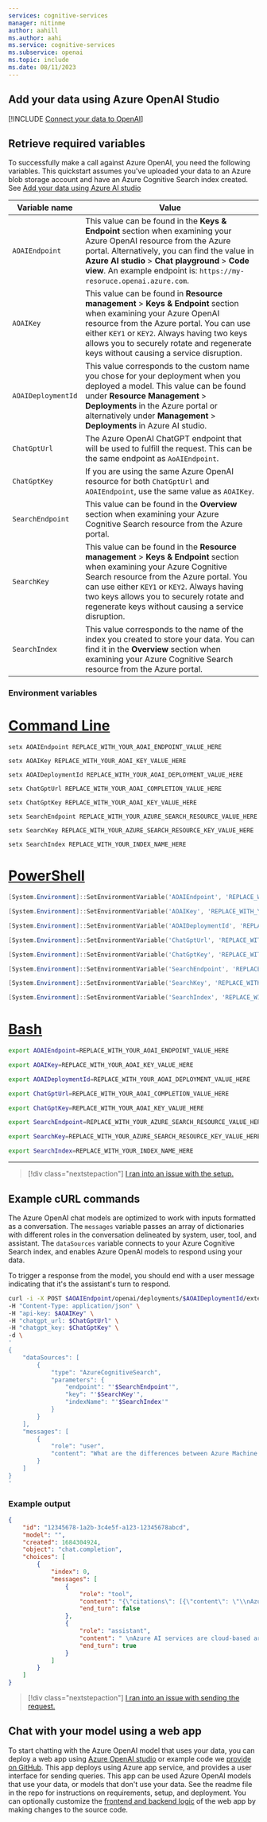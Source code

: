 ```yaml
---
services: cognitive-services
manager: nitinme
author: aahill
ms.author: aahi
ms.service: cognitive-services
ms.subservice: openai
ms.topic: include
ms.date: 08/11/2023
---
```



## Add your data using Azure OpenAI Studio

[!INCLUDE [Connect your data to OpenAI](./connect-your-data-studio.md)]

## Retrieve required variables

To successfully make a call against Azure OpenAI, you need the following variables. This quickstart assumes you've uploaded your data to an Azure blob storage account and have an Azure Cognitive Search index created. See [Add your data using Azure AI studio](../use-your-data-quickstart.md?pivots=programming-language-studio)

|Variable name | Value |
|--------------------------|-------------|
| `AOAIEndpoint`               | This value can be found in the **Keys & Endpoint** section when examining your Azure OpenAI resource from the Azure portal. Alternatively, you can find the value in **Azure AI studio** > **Chat playground** > **Code view**. An example endpoint is: `https://my-resoruce.openai.azure.com`.|
| `AOAIKey` | This value can be found in **Resource management** > **Keys & Endpoint** section when examining your Azure OpenAI resource from the Azure portal. You can use either `KEY1` or `KEY2`. Always having two keys allows you to securely rotate and regenerate keys without causing a service disruption. |
| `AOAIDeploymentId` | This value corresponds to the custom name you chose for your deployment when you deployed a model. This value can be found under **Resource Management** > **Deployments** in the Azure portal or alternatively under **Management** > **Deployments** in Azure AI studio.|
| `ChatGptUrl` | The Azure OpenAI ChatGPT endpoint that will be used to fulfill the request. This can be the same endpoint as `AoAIEndpoint`. |
| `ChatGptKey` | If you are using the same Azure OpenAI resource for both `ChatGptUrl` and `AOAIEndpoint`, use the same value as `AOAIKey`. |
| `SearchEndpoint` | This value can be found in the **Overview** section when examining your Azure Cognitive Search resource from the Azure portal. |
| `SearchKey` | This value can be found in the **Resource management** > **Keys & Endpoint** section when examining your Azure Cognitive Search resource from the Azure portal. You can use either `KEY1` or `KEY2`. Always having two keys allows you to securely rotate and regenerate keys without causing a service disruption. |
| `SearchIndex` | This value corresponds to the name of the index you created to store your data. You can find it in the **Overview** section when examining your Azure Cognitive Search resource from the Azure portal. |

### Environment variables

# [Command Line](#tab/command-line)

```CMD
setx AOAIEndpoint REPLACE_WITH_YOUR_AOAI_ENDPOINT_VALUE_HERE
```
```CMD
setx AOAIKey REPLACE_WITH_YOUR_AOAI_KEY_VALUE_HERE
```
```CMD
setx AOAIDeploymentId REPLACE_WITH_YOUR_AOAI_DEPLOYMENT_VALUE_HERE
```
```CMD
setx ChatGptUrl REPLACE_WITH_YOUR_AOAI_COMPLETION_VALUE_HERE
```
```CMD
setx ChatGptKey REPLACE_WITH_YOUR_AOAI_KEY_VALUE_HERE
```
```CMD
setx SearchEndpoint REPLACE_WITH_YOUR_AZURE_SEARCH_RESOURCE_VALUE_HERE
```
```CMD
setx SearchKey REPLACE_WITH_YOUR_AZURE_SEARCH_RESOURCE_KEY_VALUE_HERE
```
```CMD
setx SearchIndex REPLACE_WITH_YOUR_INDEX_NAME_HERE
```


# [PowerShell](#tab/powershell)

```powershell
[System.Environment]::SetEnvironmentVariable('AOAIEndpoint', 'REPLACE_WITH_YOUR_AOAI_ENDPOINT_VALUE_HERE', 'User')
```

```powershell
[System.Environment]::SetEnvironmentVariable('AOAIKey', 'REPLACE_WITH_YOUR_AOAI_KEY_VALUE_HERE', 'User')
```

```powershell
[System.Environment]::SetEnvironmentVariable('AOAIDeploymentId', 'REPLACE_WITH_YOUR_AOAI_DEPLOYMENT_VALUE_HERE', 'User')
```

```powershell
[System.Environment]::SetEnvironmentVariable('ChatGptUrl', 'REPLACE_WITH_YOUR_AOAI_COMPLETION_VALUE_HERE', 'User')
```

```powershell
[System.Environment]::SetEnvironmentVariable('ChatGptKey', 'REPLACE_WITH_YOUR_AOAI_KEY_VALUE_HERE', 'User')
```

```powershell
[System.Environment]::SetEnvironmentVariable('SearchEndpoint', 'REPLACE_WITH_YOUR_AZURE_SEARCH_RESOURCE_VALUE_HERE', 'User')
```

```powershell
[System.Environment]::SetEnvironmentVariable('SearchKey', 'REPLACE_WITH_YOUR_AZURE_SEARCH_RESOURCE_KEY_VALUE_HERE', 'User')
```

```powershell
[System.Environment]::SetEnvironmentVariable('SearchIndex', 'REPLACE_WITH_YOUR_INDEX_NAME_HERE', 'User')
```

# [Bash](#tab/bash)

```Bash
export AOAIEndpoint=REPLACE_WITH_YOUR_AOAI_ENDPOINT_VALUE_HERE
```
```Bash
export AOAIKey=REPLACE_WITH_YOUR_AOAI_KEY_VALUE_HERE
```
```Bash
export AOAIDeploymentId=REPLACE_WITH_YOUR_AOAI_DEPLOYMENT_VALUE_HERE
```
```Bash
export ChatGptUrl=REPLACE_WITH_YOUR_AOAI_COMPLETION_VALUE_HERE
```
```Bash
export ChatGptKey=REPLACE_WITH_YOUR_AOAI_KEY_VALUE_HERE
```
```Bash
export SearchEndpoint=REPLACE_WITH_YOUR_AZURE_SEARCH_RESOURCE_VALUE_HERE
```
```Bash
export SearchKey=REPLACE_WITH_YOUR_AZURE_SEARCH_RESOURCE_KEY_VALUE_HERE
```
```Bash
export SearchIndex=REPLACE_WITH_YOUR_INDEX_NAME_HERE
```

---

> [!div class="nextstepaction"]
> [I ran into an issue with the setup.](https://microsoft.qualtrics.com/jfe/form/SV_0Cl5zkG3CnDjq6O?PLanguage=REST&Pillar=AOAI&Product=ownData&Page=quickstart&Section=Set-up)

## Example cURL commands

The Azure OpenAI chat models are optimized to work with inputs formatted as a conversation. The `messages` variable passes an array of dictionaries with different roles in the conversation delineated by system, user, tool, and assistant. The `dataSources` variable connects to your Azure Cognitive Search index, and enables Azure OpenAI models to respond using your data.

To trigger a response from the model, you should end with a user message indicating that it's the assistant's turn to respond.

```bash
curl -i -X POST $AOAIEndpoint/openai/deployments/$AOAIDeploymentId/extensions/chat/completions?api-version=2023-06-01-preview \
-H "Content-Type: application/json" \
-H "api-key: $AOAIKey" \
-H "chatgpt_url: $ChatGptUrl" \
-H "chatgpt_key: $ChatGptKey" \
-d \
'
{
    "dataSources": [
        {
            "type": "AzureCognitiveSearch",
            "parameters": {
                "endpoint": "'$SearchEndpoint'",
                "key": "'$SearchKey'",
                "indexName": "'$SearchIndex'"
            }
        }
    ],
    "messages": [
        {
            "role": "user",
            "content": "What are the differences between Azure Machine Learning and Azure AI services?"
        }
    ]
}
'
```

### Example output

```json
{
    "id": "12345678-1a2b-3c4e5f-a123-12345678abcd",
    "model": "",
    "created": 1684304924,
    "object": "chat.completion",
    "choices": [
        {
            "index": 0,
            "messages": [
                {
                    "role": "tool",
                    "content": "{\"citations\": [{\"content\": \"\\nAzure AI services are cloud-based artificial intelligence (AI) services...\", \"id\": null, \"title\": \"What is Azure AI services\", \"filepath\": null, \"url\": null, \"metadata\": {\"chunking\": \"orignal document size=250. Scores=0.4314117431640625 and 1.72564697265625.Org Highlight count=4.\"}, \"chunk_id\": \"0\"}], \"intent\": \"[\\\"Learn about Azure AI services.\\\"]\"}",
                    "end_turn": false
                },
                {
                    "role": "assistant",
                    "content": " \nAzure AI services are cloud-based artificial intelligence (AI) services that help developers build cognitive intelligence into applications without having direct AI or data science skills or knowledge. [doc1]. Azure Machine Learning is a cloud service for accelerating and managing the machine learning project lifecycle. [doc1].",
                    "end_turn": true
                }
            ]
        }
    ]
}
```

> [!div class="nextstepaction"]
> [I ran into an issue with sending the request.](https://microsoft.qualtrics.com/jfe/form/SV_0Cl5zkG3CnDjq6O?PLanguage=REST&Pillar=AOAI&Product=ownData&Page=quickstart&Section=Send-request)

## Chat with your model using a web app

To start chatting with the Azure OpenAI model that uses your data, you can deploy a web app using [Azure OpenAI studio](../concepts/use-your-data.md#deploying-the-model) or example code we [provide on GitHub](https://go.microsoft.com/fwlink/?linkid=2244395). This app deploys using Azure app service, and provides a user interface for sending queries. This app can be used Azure OpenAI models that use your data, or models that don't use your data. See the readme file in the repo for instructions on requirements, setup, and deployment. You can optionally customize the [frontend and backend logic](../concepts/use-your-data.md#using-the-web-app) of the web app by making changes to the source code.
